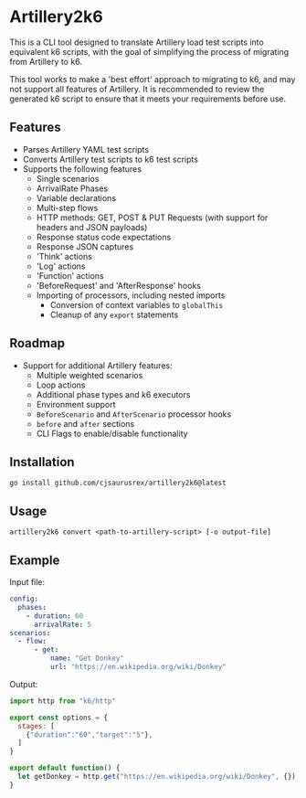 # Artillery2k6

This is a CLI tool designed to translate Artillery load test scripts into equivalent k6 scripts, with the goal of simplifying the process of migrating from Artillery to k6.

This tool works to make a 'best effort' approach to migrating to k6, and may not support all features of Artillery. It is recommended to review the generated k6 script to ensure that it meets your requirements before use.

## Features
- Parses Artillery YAML test scripts
- Converts Artillery test scripts to k6 test scripts
- Supports the following features
  - Single scenarios
  - ArrivalRate Phases
  - Variable declarations
  - Multi-step flows
  - HTTP methods: GET, POST & PUT Requests (with support for headers and JSON payloads)
  - Response status code expectations
  - Response JSON captures
  - 'Think' actions
  - 'Log' actions
  - 'Function' actions
  - 'BeforeRequest' and 'AfterResponse' hooks
  - Importing of processors, including nested imports
    - Conversion of context variables to `globalThis`
    - Cleanup of any `export` statements

## Roadmap
- Support for additional Artillery features:
  - Multiple weighted scenarios
  - Loop actions
  - Additional phase types and k6 executors
  - Environment support
  - `BeforeScenario` and `AfterScenario` processor hooks
  - `before` and `after` sections
  - CLI Flags to enable/disable functionality

## Installation
`go install github.com/cjsaurusrex/artillery2k6@latest`

## Usage
`artillery2k6 convert <path-to-artillery-script> [-o output-file]`

## Example
Input file:
```yaml
config:
  phases:
    - duration: 60
      arrivalRate: 5
scenarios:
  - flow:
      - get:
          name: "Get Donkey"
          url: "https://en.wikipedia.org/wiki/Donkey"
```

Output:
```javascript
import http from "k6/http"

export const options = {
  stages: [
    {"duration":"60","target":"5"},
  ]
}

export default function() {
  let getDonkey = http.get("https://en.wikipedia.org/wiki/Donkey", {});
}
```